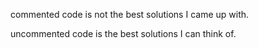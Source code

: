 commented code is not the best solutions I came up with.

uncommented code is the best solutions I can think of.
